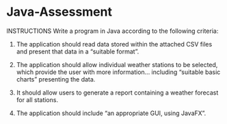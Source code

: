 # Java-Assessment

INSTRUCTIONS
Write a program in Java according to the following criteria:

1. The application should read data stored within the attached CSV files and present that data in a “suitable format”.

2. The application should allow individual weather stations to be selected, which provide the user with more information... including “suitable basic charts” presenting the data.

3. It should allow users to generate a report containing a weather forecast for all stations.

4. The application should include “an appropriate GUI, using JavaFX”.
